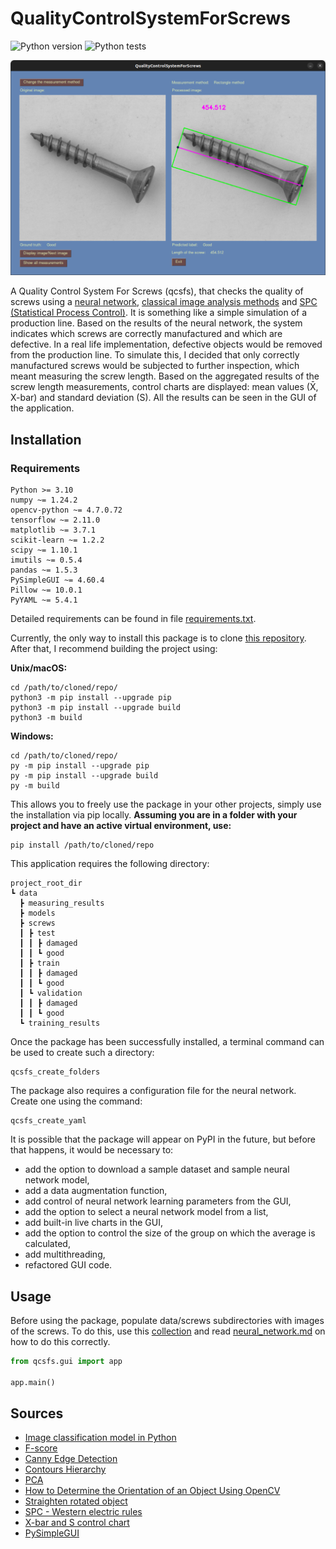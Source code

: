 # QualityControlSystemForScrews #
<p align="left">
    <img alt="Python version" src="https://img.shields.io/badge/python-3.10-blue.svg">
    <img alt="Python tests" src="https://github.com/Maokx1/qcsfs/actions/workflows/tests.yaml/badge.svg?event=push">
</p>

<p align="center">
    <img alt="Main application" src="https://github.com/Maokx1/qcsfs/blob/main/docs/imgs/gui.png">
</p>

A Quality Control System For Screws (qcsfs), that checks the quality of screws using a [neural network](https://github.com/Maokx1/qcsfs/blob/main/docs/neural_network.md), [classical image analysis methods](https://github.com/Maokx1/qcsfs/blob/main/docs/measure_screws.md) and [SPC (Statistical Process Control)](https://github.com/Maokx1/qcsfs/blob/main/docs/SPC.md). It is something like a simple simulation of a production line. Based on the results of the neural network, the system indicates which screws are correctly manufactured and which are defective. In a real life implementation, defective objects would be removed from the production line. To simulate this, I decided that only correctly manufactured screws would be subjected to further inspection, which meant measuring the screw length. Based on the aggregated results of the screw length measurements, control charts are displayed: mean values (X̄, X-bar) and standard deviation (S). All the results can be seen in the GUI of the application.

## Installation ##

### Requirements ###
```
Python >= 3.10
numpy ~= 1.24.2
opencv-python ~= 4.7.0.72
tensorflow ~= 2.11.0
matplotlib ~= 3.7.1
scikit-learn ~= 1.2.2
scipy ~= 1.10.1
imutils ~= 0.5.4
pandas ~= 1.5.3
PySimpleGUI ~= 4.60.4
Pillow ~= 10.0.1
PyYAML ~= 5.4.1
```
Detailed requirements can be found in file [requirements.txt](https://github.com/Maokx1/qcsfs/blob/main/requirements.txt).

Currently, the only way to install this package is to clone [this repository](https://github.com/Maokx1/qcsfs). After that, I recommend building the project using:

**Unix/macOS:**
```
cd /path/to/cloned/repo/
python3 -m pip install --upgrade pip
python3 -m pip install --upgrade build
python3 -m build
``` 

**Windows:**
```
cd /path/to/cloned/repo/
py -m pip install --upgrade pip
py -m pip install --upgrade build
py -m build
```

This allows you to freely use the package in your other projects, simply use the installation via pip locally. **Assuming you are in a folder with your project and have an active virtual environment, use:**  

```
pip install /path/to/cloned/repo
```
This application requires the following directory:
```
project_root_dir
┗ data
  ┣ measuring_results
  ┣ models
  ┣ screws
  ┃ ┣ test
  ┃ ┃ ┣ damaged
  ┃ ┃ ┗ good
  ┃ ┣ train
  ┃ ┃ ┣ damaged
  ┃ ┃ ┗ good
  ┃ ┗ validation
  ┃ ┃ ┣ damaged
  ┃ ┃ ┗ good
  ┗ training_results
```

Once the package has been successfully installed, a terminal command can be used to create such a directory:
```
qcsfs_create_folders
```

The package also requires a configuration file for the neural network. Create one using the command: 
```
qcsfs_create_yaml
```

It is possible that the package will appear on PyPI in the future, but before that happens, it would be necessary to:
* add the option to download a sample dataset and sample neural network model,
* add a data augmentation function,
* add control of neural network learning parameters from the GUI,
* add the option to select a neural network model from a list,
* add built-in live charts in the GUI,
* add the option to control the size of the group on which the average is calculated,
* add multithreading,
* refactored GUI code.

## Usage ##

Before using the package, populate data/screws subdirectories with images of the screws. To do this, use this [collection](https://www.kaggle.com/datasets/thomasdubail/screwanomalies-detection) and read [neural_network.md](https://github.com/Maokx1/qcsfs/blob/main/docs/neural_network.md) on how to do this correctly.
```python
from qcsfs.gui import app

app.main()
```

## Sources ##

* [Image classification model in Python](https://www.analyticsvidhya.com/blog/2020/10/create-image-classification-model-python-keras/)
* [F-score](https://deepai.org/machine-learning-glossary-and-terms/f-score)
* [Canny Edge Detection](https://docs.opencv.org/3.4/da/d22/tutorial_py_canny.html)
* [Contours Hierarchy](https://docs.opencv.org/3.4/d9/d8b/tutorial_py_contours_hierarchy.html)
* [PCA](https://en.wikipedia.org/wiki/Principal_component_analysis)
* [How to Determine the Orientation of an Object Using OpenCV](https://automaticaddison.com/how-to-determine-the-orientation-of-an-object-using-opencv/)
* [Straighten rotated object](https://stackoverflow.com/questions/11627362/how-to-straighten-a-rotated-rectangle-area-of-an-image-using-opencv-in-python)
* [SPC - Western electric rules](https://en.wikipedia.org/wiki/Western_Electric_rules)
* [X-bar and S control chart](https://sixsigmastudyguide.com/x-bar-s-chart/)
* [PySimpleGUI](https://www.pysimplegui.org/en/latest/cookbook/)
